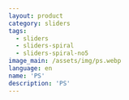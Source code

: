 ```yaml
---
layout: product
category: sliders
tags:
  - sliders
  - sliders-spiral
  - sliders-spiral-no5
image_main: /assets/img/ps.webp
language: en
name: 'PS'
description: 'PS'
---
```

